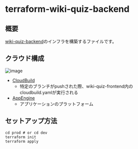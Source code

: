 # terraform-wiki-quiz-backend

## 概要

[wiki-quiz-backend](https://github.com/TakafumiWada/wiki-quiz-backend)のインフラを構築するファイルです。

## クラウド構成

![image](https://user-images.githubusercontent.com/54055746/129444683-17ae2e38-bc5d-4dd2-8957-8e12c02bf9d5.png)

- [CloudBuild](https://cloud.google.com/build?hl=ja)
  - 特定のブランチがpushされた際、wiki-quiz-frontend内のcloudbuild.yamlが実行される
- [AppEngine](https://cloud.google.com/appengine?hl=ja)
  - アプリケーションのプラットフォーム

## セットアップ方法

```
cd prod # or cd dev
terraform init
terraform apply
```
